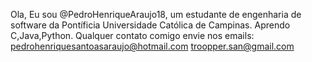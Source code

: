 Ola, Eu sou @PedroHenriqueAraujo18, um  estudante  de engenharia de software da Pontíficia Universidade Católica de Campinas.
Aprendo C,Java,Python.
Qualquer contato comigo envie nos emails:
pedrohenriquesantoasaraujo@hotmail.com
troopper.san@gmail.com

